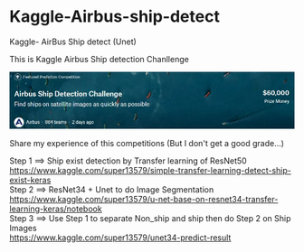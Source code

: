# Kaggle-Airbus-ship-detect
Kaggle- AirBus Ship detect (Unet)

This is Kaggle Airbus Ship detection Chanllenge  

![image](https://github.com/super13579/Kaggle-Airbus-ship-detect/blob/master/ship_detect.JPG)   

Share my experience of this competitions (But I don't get a good grade...)

Step 1 ==> Ship exist detection by Transfer learning of ResNet50  
https://www.kaggle.com/super13579/simple-transfer-learning-detect-ship-exist-keras  
Step 2 ==> ResNet34 + Unet to do Image Segmentation  
https://www.kaggle.com/super13579/u-net-base-on-resnet34-transfer-learning-keras/notebook  
Step 3 ==> Use Step 1 to separate Non_ship and ship then do Step 2 on Ship Images  
https://www.kaggle.com/super13579/unet34-predict-result  
